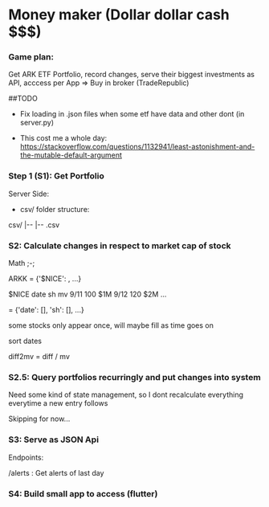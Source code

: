 # Money maker (Dollar dollar cash $$$)

### Game plan:

Get ARK ETF Portfolio, record changes, serve their biggest investments as API, acccess per App => Buy in broker (TradeRepublic)

##TODO

* Fix loading in .json files when some etf have data and other dont (in server.py)

* This cost me a whole day: https://stackoverflow.com/questions/1132941/least-astonishment-and-the-mutable-default-argument


### Step 1 (S1): Get Portfolio

Server Side: 

* csv/ folder structure: 

csv/
  |-- <Etf-name>
      |-- <date>.csv

### S2: Calculate changes in respect to market cap of stock

Math ;-;

ARKK = {'$NICE': <df>, ...}

$NICE
date sh  mv
9/11 100 $1M 
9/12 120 $2M
...

<df> = {'date': [], 'sh': [], ...}

some stocks only appear once, will maybe fill as time goes on

sort dates 

diff2mv = diff / mv


### S2.5: Query portfolios recurringly and put changes into system

Need some kind of state management, so I dont recalculate everything everytime a new entry follows

Skipping for now...



### S3: Serve as JSON Api 

Endpoints: 

/alerts : Get alerts of last day



### S4: Build small app to access (flutter)

